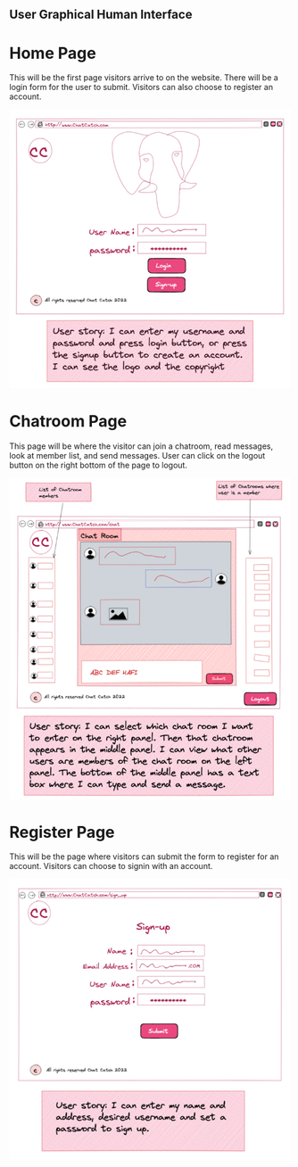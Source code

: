 ## User Graphical Human Interface

# Home Page
This will be the first page visitors arrive to on the website.
There will be a login form for the user to submit.
Visitors can also choose to register an account.
<p align="center">
  <img width="auto" height="auto" src="images/WireFrame1.png">
</p>


# Chatroom Page
This page will be where the visitor can join a chatroom, read messages, look at member list, and send messages.
User can click on the logout button on the right bottom of the page to logout.
<p align="center">
  <img width="auto" height="auto" src="images/WireFrame2.png">
</p>


# Register Page
This will be the page where visitors can submit the form to register for an account.
Visitors can choose to signin with an account.
<p align="center">
  <img width="auto" height="auto" src="images/WireFrame3.png">
</p>
